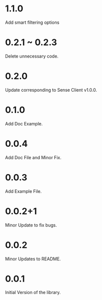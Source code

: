 ﻿# 1.1.0
Add smart filtering options

# 0.2.1 ~ 0.2.3
Delete unnecessary code.

# 0.2.0
Update corresponding to Sense Client v1.0.0.

# 0.1.0
Add Doc Example.

# 0.0.4
Add Doc File and Minor Fix.

# 0.0.3

Add Example File.

# 0.0.2+1

Minor Update to fix bugs.

# 0.0.2

Minor Updates to README.

# 0.0.1

Initial Version of the library.

